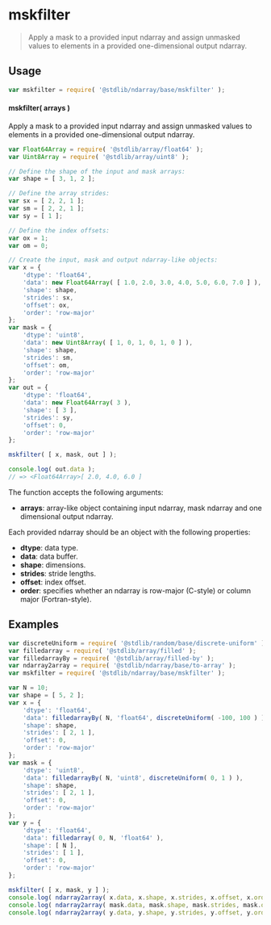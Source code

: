 <!--

@license Apache-2.0

Copyright (c) 2024 The Stdlib Authors.

Licensed under the Apache License, Version 2.0 (the "License");
you may not use this file except in compliance with the License.
You may obtain a copy of the License at

   http://www.apache.org/licenses/LICENSE-2.0

Unless required by applicable law or agreed to in writing, software
distributed under the License is distributed on an "AS IS" BASIS,
WITHOUT WARRANTIES OR CONDITIONS OF ANY KIND, either express or implied.
See the License for the specific language governing permissions and
limitations under the License.

-->

# mskfilter

> Apply a mask to a provided input ndarray and assign unmasked values to elements in a provided one-dimensional output ndarray.

<section class="intro">

</section>

<!-- /.intro -->

<section class="usage">

## Usage

```javascript
var mskfilter = require( '@stdlib/ndarray/base/mskfilter' );
```

#### mskfilter( arrays )

Apply a mask to a provided input ndarray and assign unmasked values to elements in a provided one-dimensional output ndarray.

```javascript
var Float64Array = require( '@stdlib/array/float64' );
var Uint8Array = require( '@stdlib/array/uint8' );

// Define the shape of the input and mask arrays:
var shape = [ 3, 1, 2 ];

// Define the array strides:
var sx = [ 2, 2, 1 ];
var sm = [ 2, 2, 1 ];
var sy = [ 1 ];

// Define the index offsets:
var ox = 1;
var om = 0;

// Create the input, mask and output ndarray-like objects:
var x = {
    'dtype': 'float64',
    'data': new Float64Array( [ 1.0, 2.0, 3.0, 4.0, 5.0, 6.0, 7.0 ] ),
    'shape': shape,
    'strides': sx,
    'offset': ox,
    'order': 'row-major'
};
var mask = {
    'dtype': 'uint8',
    'data': new Uint8Array( [ 1, 0, 1, 0, 1, 0 ] ),
    'shape': shape,
    'strides': sm,
    'offset': om,
    'order': 'row-major'
};
var out = {
    'dtype': 'float64',
    'data': new Float64Array( 3 ),
    'shape': [ 3 ],
    'strides': sy,
    'offset': 0,
    'order': 'row-major'
};

mskfilter( [ x, mask, out ] );

console.log( out.data );
// => <Float64Array>[ 2.0, 4.0, 6.0 ]
```

The function accepts the following arguments:

-   **arrays**: array-like object containing input ndarray, mask ndarray and one dimensional output ndarray.

Each provided ndarray should be an object with the following properties:

-   **dtype**: data type.
-   **data**: data buffer.
-   **shape**: dimensions.
-   **strides**: stride lengths.
-   **offset**: index offset.
-   **order**: specifies whether an ndarray is row-major (C-style) or column major (Fortran-style).

</section>

<!-- /.usage -->

<section class="notes">

</section>

<!-- /.notes -->

<section class="examples">

## Examples

<!-- eslint-disable max-len -->

```javascript
var discreteUniform = require( '@stdlib/random/base/discrete-uniform' ).factory;
var filledarray = require( '@stdlib/array/filled' );
var filledarrayBy = require( '@stdlib/array/filled-by' );
var ndarray2array = require( '@stdlib/ndarray/base/to-array' );
var mskfilter = require( '@stdlib/ndarray/base/mskfilter' );

var N = 10;
var shape = [ 5, 2 ];
var x = {
    'dtype': 'float64',
    'data': filledarrayBy( N, 'float64', discreteUniform( -100, 100 ) ),
    'shape': shape,
    'strides': [ 2, 1 ],
    'offset': 0,
    'order': 'row-major'
};
var mask = {
    'dtype': 'uint8',
    'data': filledarrayBy( N, 'uint8', discreteUniform( 0, 1 ) ),
    'shape': shape,
    'strides': [ 2, 1 ],
    'offset': 0,
    'order': 'row-major'
};
var y = {
    'dtype': 'float64',
    'data': filledarray( 0, N, 'float64' ),
    'shape': [ N ],
    'strides': [ 1 ],
    'offset': 0,
    'order': 'row-major'
};

mskfilter( [ x, mask, y ] );
console.log( ndarray2array( x.data, x.shape, x.strides, x.offset, x.order ) );
console.log( ndarray2array( mask.data, mask.shape, mask.strides, mask.offset, mask.order ) ); // eslint-disable max-len
console.log( ndarray2array( y.data, y.shape, y.strides, y.offset, y.order ) );
```

</section>

<!-- /.examples -->

<!-- Section for all links. Make sure to keep an empty line after the `section` element and another before the `/section` close. -->

<section class="links">

</section>

<!-- /.links -->
